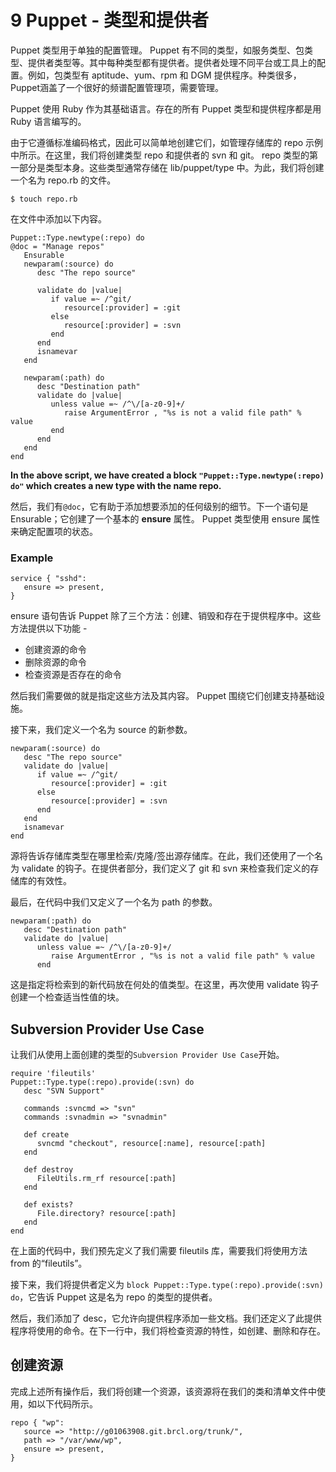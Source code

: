 # **9 Puppet - 类型和提供者**

Puppet 类型用于单独的配置管理。 Puppet 有不同的类型，如服务类型、包类型、提供者类型等。其中每种类型都有提供者。提供者处理不同平台或工具上的配置。例如，包类型有 aptitude、yum、rpm 和 DGM 提供程序。种类很多，Puppet涵盖了一个很好的频谱配置管理项，需要管理。

Puppet 使用 Ruby 作为其基础语言。存在的所有 Puppet 类型和提供程序都是用 Ruby 语言编写的。

由于它遵循标准编码格式，因此可以简单地创建它们，如管理存储库的 repo 示例中所示。在这里，我们将创建类型 repo 和提供者的 svn 和 git。 repo 类型的第一部分是类型本身。这些类型通常存储在 lib/puppet/type 中。为此，我们将创建一个名为 repo.rb 的文件。

```
$ touch repo.rb
```


在文件中添加以下内容。

```
Puppet::Type.newtype(:repo) do  
@doc = "Manage repos"  
   Ensurable   
   newparam(:source) do 
      desc "The repo source"  
      
      validate do |value| 
         if value =~ /^git/ 
            resource[:provider] = :git 
         else 
            resource[:provider] = :svn 
         end 
      end 
      isnamevar 
   end  

   newparam(:path) do 
      desc "Destination path"  
      validate do |value| 
         unless value =~ /^\/[a-z0-9]+/ 
            raise ArgumentError , "%s is not a valid file path" % value 
         end 
      end 
   end 
end 
```

**In the above script, we have created a block `"Puppet::Type.newtype(:repo) do"` which creates a new type with the name repo.**


然后，我们有`@doc`，它有助于添加想要添加的任何级别的细节。下一个语句是 Ensurable；它创建了一个基本的 **ensure** 属性。 Puppet 类型使用 ensure 属性来确定配置项的状态。

### **Example**

```
service { "sshd": 
   ensure => present, 
} 
```

ensure 语句告诉 Puppet 除了三个方法：创建、销毁和存在于提供程序中。这些方法提供以下功能 -

* 创建资源的命令
* 删除资源的命令
* 检查资源是否存在的命令


然后我们需要做的就是指定这些方法及其内容。 Puppet 围绕它们创建支持基础设施。

接下来，我们定义一个名为 source 的新参数。

```
newparam(:source) do 
   desc "The repo source" 
   validate do |value| 
      if value =~ /^git/ 
         resource[:provider] = :git 
      else 
         resource[:provider] = :svn 
      end 
   end 
   isnamevar 
end
```

源将告诉存储库类型在哪里检索/克隆/签出源存储库。在此，我们还使用了一个名为 validate 的钩子。在提供者部分，我们定义了 git 和 svn 来检查我们定义的存储库的有效性。

最后，在代码中我们又定义了一个名为 path 的参数。

```
newparam(:path) do 
   desc "Destination path" 
   validate do |value| 
      unless value =~ /^\/[a-z0-9]+/ 
         raise ArgumentError , "%s is not a valid file path" % value 
      end 
```

这是指定将检索到的新代码放在何处的值类型。在这里，再次使用 validate 钩子创建一个检查适当性值的块。

## **Subversion Provider Use Case**

让我们从使用上面创建的类型的`Subversion Provider Use Case`开始。

```
require 'fileutils' 
Puppet::Type.type(:repo).provide(:svn) do 
   desc "SVN Support"  
   
   commands :svncmd => "svn" 
   commands :svnadmin => "svnadmin"  
   
   def create 
      svncmd "checkout", resource[:name], resource[:path] 
   end  
   
   def destroy 
      FileUtils.rm_rf resource[:path] 
   end  
    
   def exists? 
      File.directory? resource[:path] 
   end 
end
```

在上面的代码中，我们预先定义了我们需要 fileutils 库，需要我们将使用方法 from 的“fileutils”。

接下来，我们将提供者定义为 `block Puppet::Type.type(:repo).provide(:svn) do`，它告诉 Puppet 这是名为 repo 的类型的提供者。

然后，我们添加了 desc，它允许向提供程序添加一些文档。我们还定义了此提供程序将使用的命令。在下一行中，我们将检查资源的特性，如创建、删除和存在。

## **创建资源**

完成上述所有操作后，我们将创建一个资源，该资源将在我们的类和清单文件中使用，如以下代码所示。

```
repo { "wp": 
   source => "http://g01063908.git.brcl.org/trunk/", 
   path => "/var/www/wp", 
   ensure => present, 
}
```

